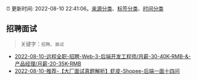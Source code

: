 :alarm_clock: 更新时间: 2022-08-10 22:41:06。[来源分类](../README.md)、[标签分类](../TAGS.md)、[时间分类](../TIMELINE.md)

## 招聘面试


> 关键字：`招聘`、`面试`



- [2022-08-10-远程全职-招聘-Web-3-后端开发工程师/月薪-30-40K-RMB-&-产品经理/月薪-20-35K-RMB](https://www.v2ex.com/t/872027) 
- [2022-08-10-推荐-【大厂面试真题解析】虾皮-Shopee-后端一面十四问](https://toutiao.io/k/pol71im) 